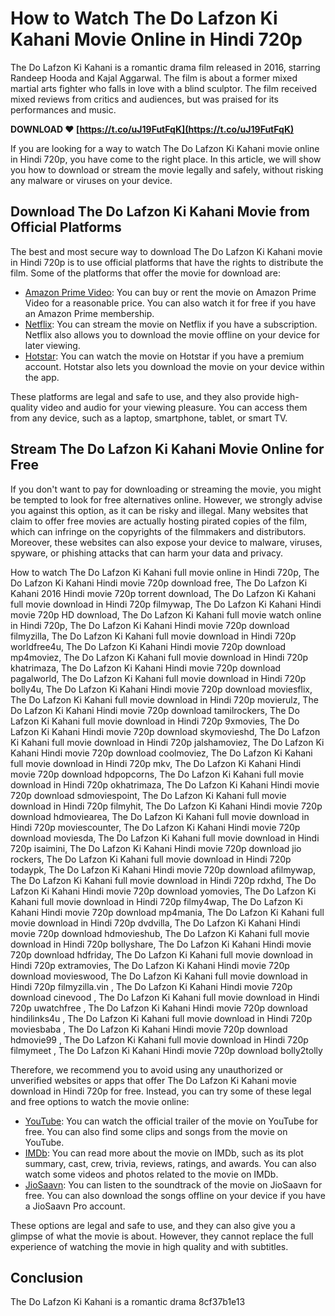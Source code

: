 # How to Watch The Do Lafzon Ki Kahani Movie Online in Hindi 720p
 
The Do Lafzon Ki Kahani is a romantic drama film released in 2016, starring Randeep Hooda and Kajal Aggarwal. The film is about a former mixed martial arts fighter who falls in love with a blind sculptor. The film received mixed reviews from critics and audiences, but was praised for its performances and music.
 
**DOWNLOAD ❤ [https://t.co/uJ19FutFqK](https://t.co/uJ19FutFqK)**


 
If you are looking for a way to watch The Do Lafzon Ki Kahani movie online in Hindi 720p, you have come to the right place. In this article, we will show you how to download or stream the movie legally and safely, without risking any malware or viruses on your device.
 
## Download The Do Lafzon Ki Kahani Movie from Official Platforms
 
The best and most secure way to download The Do Lafzon Ki Kahani movie in Hindi 720p is to use official platforms that have the rights to distribute the film. Some of the platforms that offer the movie for download are:
 
- [Amazon Prime Video](https://www.amazon.com/Do-Lafzon-Ki-Kahani/dp/B01H3QZQ7A): You can buy or rent the movie on Amazon Prime Video for a reasonable price. You can also watch it for free if you have an Amazon Prime membership.
- [Netflix](https://www.netflix.com/in/title/80108427): You can stream the movie on Netflix if you have a subscription. Netflix also allows you to download the movie offline on your device for later viewing.
- [Hotstar](https://www.hotstar.com/in/movies/do-lafzon-ki-kahani/1000104845/watch): You can watch the movie on Hotstar if you have a premium account. Hotstar also lets you download the movie on your device within the app.

These platforms are legal and safe to use, and they also provide high-quality video and audio for your viewing pleasure. You can access them from any device, such as a laptop, smartphone, tablet, or smart TV.
 
## Stream The Do Lafzon Ki Kahani Movie Online for Free
 
If you don't want to pay for downloading or streaming the movie, you might be tempted to look for free alternatives online. However, we strongly advise you against this option, as it can be risky and illegal. Many websites that claim to offer free movies are actually hosting pirated copies of the film, which can infringe on the copyrights of the filmmakers and distributors. Moreover, these websites can also expose your device to malware, viruses, spyware, or phishing attacks that can harm your data and privacy.
 
How to watch The Do Lafzon Ki Kahani full movie online in Hindi 720p,  The Do Lafzon Ki Kahani Hindi movie 720p download free,  The Do Lafzon Ki Kahani 2016 Hindi movie 720p torrent download,  The Do Lafzon Ki Kahani full movie download in Hindi 720p filmywap,  The Do Lafzon Ki Kahani Hindi movie 720p HD download,  The Do Lafzon Ki Kahani full movie watch online in Hindi 720p,  The Do Lafzon Ki Kahani Hindi movie 720p download filmyzilla,  The Do Lafzon Ki Kahani full movie download in Hindi 720p worldfree4u,  The Do Lafzon Ki Kahani Hindi movie 720p download mp4moviez,  The Do Lafzon Ki Kahani full movie download in Hindi 720p khatrimaza,  The Do Lafzon Ki Kahani Hindi movie 720p download pagalworld,  The Do Lafzon Ki Kahani full movie download in Hindi 720p bolly4u,  The Do Lafzon Ki Kahani Hindi movie 720p download moviesflix,  The Do Lafzon Ki Kahani full movie download in Hindi 720p movierulz,  The Do Lafzon Ki Kahani Hindi movie 720p download tamilrockers,  The Do Lafzon Ki Kahani full movie download in Hindi 720p 9xmovies,  The Do Lafzon Ki Kahani Hindi movie 720p download skymovieshd,  The Do Lafzon Ki Kahani full movie download in Hindi 720p jalshamoviez,  The Do Lafzon Ki Kahani Hindi movie 720p download coolmoviez,  The Do Lafzon Ki Kahani full movie download in Hindi 720p mkv,  The Do Lafzon Ki Kahani Hindi movie 720p download hdpopcorns,  The Do Lafzon Ki Kahani full movie download in Hindi 720p okhatrimaza,  The Do Lafzon Ki Kahani Hindi movie 720p download sdmoviespoint,  The Do Lafzon Ki Kahani full movie download in Hindi 720p filmyhit,  The Do Lafzon Ki Kahani Hindi movie 720p download hdmoviearea,  The Do Lafzon Ki Kahani full movie download in Hindi 720p moviescounter,  The Do Lafzon Ki Kahani Hindi movie 720p download moviesda,  The Do Lafzon Ki Kahani full movie download in Hindi 720p isaimini,  The Do Lafzon Ki Kahani Hindi movie 720p download jio rockers,  The Do Lafzon Ki Kahani full movie download in Hindi 720p todaypk,  The Do Lafzon Ki Kahani Hindi movie 720p download afilmywap,  The Do Lafzon Ki Kahani full movie download in Hindi 720p rdxhd,  The Do Lafzon Ki Kahani Hindi movie 720p download yomovies,  The Do Lafzon Ki Kahani full movie download in Hindi 720p filmy4wap,  The Do Lafzon Ki Kahani Hindi movie 720p download mp4mania,  The Do Lafzon Ki Kahani full movie download in Hindi 720p dvdvilla,  The Do Lafzon Ki Kahani Hindi movie 720p download hdmovieshub,  The Do Lafzon Ki Kahani full movie download in Hindi 720p bollyshare,  The Do Lafzon Ki Kahani Hindi movie 720p download hdfriday,  The Do Lafzon Ki Kahani full movie download in Hindi 720p extramovies,  The Do Lafzon Ki Kahani Hindi movie 720p download movieswood,  The Do Lafzon Ki Kahani full movie download in Hindi 720p filmyzilla.vin ,  The Do Lafzon Ki Kahani Hindi movie 720p download cinevood ,  The Do Lafzon Ki Kahani full movie download in Hindi 720p uwatchfree ,  The Do Lafzon Ki Kahani Hindi movie 720p download hindilinks4u ,  The Do Lafzon Ki Kahani full movie download in Hindi 720p moviesbaba ,  The Do Lafzon Ki Kahani Hindi movie 720p download hdmovie99 ,  The Do Lafzon Ki Kahani full movie download in Hindi 720p filmymeet ,  The Do Lafzon Ki Kahani Hindi movie 720p download bolly2tolly
 
Therefore, we recommend you to avoid using any unauthorized or unverified websites or apps that offer The Do Lafzon Ki Kahani movie download in Hindi 720p for free. Instead, you can try some of these legal and free options to watch the movie online:

- [YouTube](https://www.youtube.com/watch?v=ZGm8LJ0rUQw): You can watch the official trailer of the movie on YouTube for free. You can also find some clips and songs from the movie on YouTube.
- [IMDb](https://www.imdb.com/title/tt4857886/): You can read more about the movie on IMDb, such as its plot summary, cast, crew, trivia, reviews, ratings, and awards. You can also watch some videos and photos related to the movie on IMDb.
- [JioSaavn](https://www.jiosaavn.com/album/do-lafzon-ki-kahani/9yYwv7n0f4s_): You can listen to the soundtrack of the movie on JioSaavn for free. You can also download the songs offline on your device if you have a JioSaavn Pro account.

These options are legal and safe to use, and they can also give you a glimpse of what the movie is about. However, they cannot replace the full experience of watching the movie in high quality and with subtitles.
 
## Conclusion
 
The Do Lafzon Ki Kahani is a romantic drama
 8cf37b1e13
 
